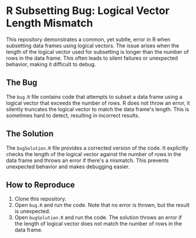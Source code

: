 # R Subsetting Bug: Logical Vector Length Mismatch

This repository demonstrates a common, yet subtle, error in R when subsetting data frames using logical vectors.  The issue arises when the length of the logical vector used for subsetting is longer than the number of rows in the data frame.  This often leads to silent failures or unexpected behavior, making it difficult to debug.

## The Bug

The `bug.R` file contains code that attempts to subset a data frame using a logical vector that exceeds the number of rows.  R does not throw an error, it silently truncates the logical vector to match the data frame's length. This is sometimes hard to detect, resulting in incorrect results.

## The Solution

The `bugSolution.R` file provides a corrected version of the code. It explicitly checks the length of the logical vector against the number of rows in the data frame and throws an error if there's a mismatch. This prevents unexpected behavior and makes debugging easier. 

## How to Reproduce

1. Clone this repository.
2. Open `bug.R` and run the code. Note that no error is thrown, but the result is unexpected.
3. Open `bugSolution.R` and run the code. The solution throws an error if the length of logical vector does not match the number of rows in the data frame.
